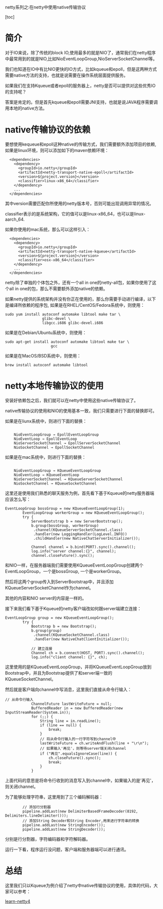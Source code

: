 netty系列之:在netty中使用native传输协议

[toc]

# 简介

对于IO来说，除了传统的block IO,使用最多的就是NIO了，通常我们在netty程序中最常用到的就是NIO,比如NioEventLoopGroup,NioServerSocketChannel等。

我们也知道在IO中有比NIO更快的IO方式，比如kqueue和epoll，但是这两种方式需要native方法的支持，也就是说需要在操作系统层面提供服务。

如果我们在支持Kqueue或者epoll的服务器上，netty是否可以提供对这些优秀IO的支持呢？

答案是肯定的。但是首先kqueue和epoll需要JNI支持，也就是说JAVA程序需要调用本地的native方法。

# native传输协议的依赖

要想使用kequeue和epoll这种native的传输方式，我们需要额外添加项目的依赖,如果是linux环境，则可以添加如下的maven依赖环境：

```
  <dependencies>
    <dependency>
      <groupId>io.netty</groupId>
      <artifactId>netty-transport-native-epoll</artifactId>
      <version>${project.version}</version>
      <classifier>linux-x86_64</classifier>
    </dependency>
    ...
  </dependencies>
```

其中version需要匹配你所使用的netty版本号，否则可能出现调用异常的情况。

classifier表示的是系统架构，它的值可以是linux-x86_64，也可以是linux-aarch_64.

如果你使用的mac系统，那么可以这样引入：

```
  <dependencies>
    <dependency>
      <groupId>io.netty</groupId>
      <artifactId>netty-transport-native-kqueue</artifactId>
      <version>${project.version}</version>
      <classifier>osx-x86_64</classifier>
    </dependency>
    ...
  </dependencies>
```

netty除了单独的个体包之外，还有一个all in one的netty-all包，如果你使用了这个all in one的包，那么不需要额外添加native的依赖。

如果netty提供的系统架构并没有你正在使用的，那么你需要手动进行编译，以下是编译所依赖的程序包, 如果是在RHEL/CentOS/Fedora系统中，则使用：

```
sudo yum install autoconf automake libtool make tar \
                 glibc-devel \
                 libgcc.i686 glibc-devel.i686
```

如果是在Debian/Ubuntu系统中，则使用：

```
sudo apt-get install autoconf automake libtool make tar \
                     gcc
```

如果是在MacOS/BSD系统中，则使用：

```
brew install autoconf automake libtool
```

# netty本地传输协议的使用

安装好依赖包之后，我们就可以在netty中使用这些native传输协议了。

native传输协议的使用和NIO的使用基本一致，我们只需要进行下面的替换即可。

如果是在liunx系统中，则进行下面的替换：

```

    NioEventLoopGroup → EpollEventLoopGroup
    NioEventLoop → EpollEventLoop
    NioServerSocketChannel → EpollServerSocketChannel
    NioSocketChannel → EpollSocketChannel

```

如果是在mac系统中，则进行下面的替换：

```

    NioEventLoopGroup → KQueueEventLoopGroup
    NioEventLoop → KQueueEventLoop
    NioServerSocketChannel → KQueueServerSocketChannel
    NioSocketChannel → KQueueSocketChannel

```

这里还是使用我们熟悉的聊天服务为例，首先看下基于Kqueue的netty服务器端应该怎么写：

```
EventLoopGroup bossGroup = new KQueueEventLoopGroup(1);
        EventLoopGroup workerGroup = new KQueueEventLoopGroup();
        try {
            ServerBootstrap b = new ServerBootstrap();
            b.group(bossGroup, workerGroup)
             .channel(KQueueServerSocketChannel.class)
             .handler(new LoggingHandler(LogLevel.INFO))
             .childHandler(new NativeChatServerInitializer());

            Channel channel = b.bind(PORT).sync().channel();
            log.info("server channel:{}", channel);
            channel.closeFuture().sync();
```

和NIO一样，在服务器端我们需要使用KQueueEventLoopGroup创建两个EventLoopGroup，一个是bossGroup, 一个是workerGroup。

然后将这两个group传入到ServerBootstrap中，并且添加KQueueServerSocketChannel作为channel。

其他的内容和NIO server的内容是一样的。

接下来我们看下基于Kqueue的netty客户端改如何跟server端建立连接：

```
EventLoopGroup group = new KQueueEventLoopGroup();
        try {
            Bootstrap b = new Bootstrap();
            b.group(group)
             .channel(KQueueSocketChannel.class)
             .handler(new NativeChatClientInitializer());

            // 建立连接
            Channel ch = b.connect(HOST, PORT).sync().channel();
            log.info("client channel: {}", ch);
```

这里使用的是KQueueEventLoopGroup，并将KQueueEventLoopGroup放到Bootstrap中，并且为Bootstrap提供了和server端一致的KQueueSocketChannel。

然后就是客户端向channel中写消息，这里我们直接从命令行输入：

```
// 从命令行输入
            ChannelFuture lastWriteFuture = null;
            BufferedReader in = new BufferedReader(new InputStreamReader(System.in));
            for (;;) {
                String line = in.readLine();
                if (line == null) {
                    break;
                }
                // 将从命令行输入的一行字符写到channel中
                lastWriteFuture = ch.writeAndFlush(line + "\r\n");
                // 如果输入'再见'，则等待server端关闭channel
                if ("再见".equalsIgnoreCase(line)) {
                    ch.closeFuture().sync();
                    break;
                }
            }
```

上面代码的意思是将命令行收到的消息写入到channel中，如果输入的是'再见'，则关闭channel。

为了能够处理字符串，这里用到了三个编码解码器：

```
        // 添加行分割器
        pipeline.addLast(new DelimiterBasedFrameDecoder(8192, Delimiters.lineDelimiter()));
        // 添加String Decoder和String Encoder,用来进行字符串的转换
        pipeline.addLast(new StringEncoder());
        pipeline.addLast(new StringDecoder());
```

分别是行分割器，字符编码器和字符解码器。

运行一下看，程序运行没问题，客户端和服务器端可以进行通讯。

# 总结

这里我们只以Kqueue为例介绍了netty中native传输协议的使用，具体的代码，大家可以参考：

[learn-netty4](https://github.com/ddean2009/learn-netty4)